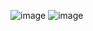 ![image](https://github.com/user-attachments/assets/299eb500-c55a-4af7-a7d6-b1432e4dbd2f)
![image](https://github.com/user-attachments/assets/ab391ebd-520e-4b53-8231-3656c35e697b)





